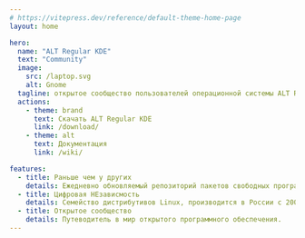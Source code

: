 ```yaml
---
# https://vitepress.dev/reference/default-theme-home-page
layout: home

hero:
  name: "ALT Regular KDE"
  text: "Community"
  image:
    src: /laptop.svg
    alt: Gnome
  tagline: открытое сообщество пользователей операционной системы ALT Regular KDE
  actions:
    - theme: brand
      text: Скачать ALT Regular KDE
      link: /download/
    - theme: alt
      text: Документация
      link: /wiki/

features:
  - title: Раньше чем у других
    details: Eжедневно обновляемый репозиторий пакетов свободных программ Sisyphus
  - title: Цифровая НЕзависмость
    details: Семейство дистрибутивов Linux, производится в России с 2000 года.
  - title: Открытое сообщество
    details: Путеводитель в мир открытого программного обеспечения.
---
```


 <script setup>
import {
  VPTeamPage,
  VPTeamPageTitle,
  VPTeamMembers,
  VPHomeSponsors,
  VPSponsors
} from 'vitepress/theme'
import { contributions } from '../.vitepress/data/team'
import { sponsors } from '../.vitepress/data/sponsors'
</script>

<VPTeamPage>
  <VPTeamPageTitle>
    <template #title>
      Участники
    </template>
  </VPTeamPageTitle>
  <VPTeamMembers
    :members="contributions"
  />
</VPTeamPage>

<VPHomeSponsors
    v-if="sponsors"
    message="Данный сервис является Open-Source проектом и его поддержка и развитие зависит только от нашей совместной активности."
    :data="sponsors"
/>